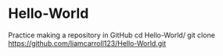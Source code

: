# Hello-World
Practice making a repository in GitHub
cd Hello-World/
git clone https://github.com/liamcarroll123/Hello-World.git
